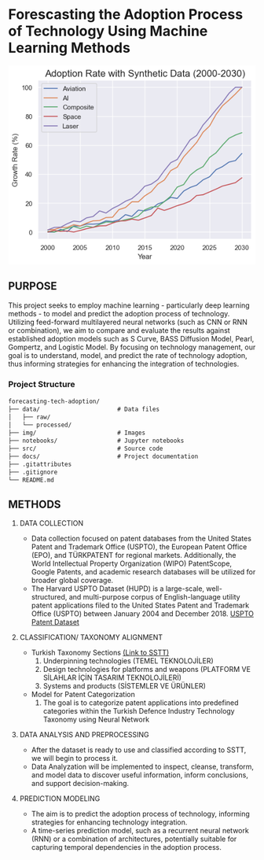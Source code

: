 # Forescasting the Adoption Process of Technology Using Machine Learning Methods
![Synthetic Output](https://github.com/faridnec/forecasting-tech-adoption/blob/master/img/output.png?raw=true)
## PURPOSE
This project seeks to employ machine learning - particularly deep learning methods - to model and predict the adoption process of technology. Utilizing feed-forward multilayered neural networks (such as CNN or RNN or combination), we aim to compare and evaluate the results against established adoption models such as S Curve, BASS Diffusion Model, Pearl, Gompertz, and Logistic Model. By focusing on technology management, our goal is to understand, model, and predict the rate of technology adoption, thus informing strategies for enhancing the integration of technologies.
### Project Structure
```plaintext
forecasting-tech-adoption/
├── data/                      # Data files
│   ├── raw/                   
│   └── processed/
├── img/                       # Images
├── notebooks/                 # Jupyter notebooks
├── src/                       # Source code
├── docs/                      # Project documentation
├── .gitattributes             
├── .gitignore                 
└── README.md              
```
## METHODS
1. DATA COLLECTION
   - Data collection focused on patent databases from the United States Patent and Trademark Office (USPTO), the European Patent Office (EPO), and TÜRKPATENT for regional markets. Additionally, the World Intellectual Property Organization (WIPO) PatentScope, Google Patents, and academic research databases will be utilized for broader global coverage.
   - The Harvard USPTO Dataset (HUPD) is a large-scale, well-structured, and multi-purpose corpus of English-language utility patent applications filed to the United States Patent and Trademark Office (USPTO) between January 2004 and December 2018. [USPTO Patent Dataset](https://arxiv.org/abs/2207.04043)
  
2. CLASSIFICATION/ TAXONOMY ALIGNMENT
   - Turkish Taxonomy Sections [(Link to SSTT)](https://www.ostimsavunma.org/content/upload/document-files/ssb-teknoloji-taksonomisi-20200605154245.pdf)
      1. Underpinning technologies (TEMEL TEKNOLOJİLER)
      2. Design technologies for platforms and weapons (PLATFORM VE SİLAHLAR İÇİN TASARIM TEKNOLOJİLERİ)
      3. Systems and products (SİSTEMLER VE ÜRÜNLER)
   - Model for Patent Categorization
      1. The goal is to categorize patent applications into predefined categories within the Turkish Defence Industry Technology Taxonomy using Neural Network
     
3. DATA ANALYSIS AND PREPROCESSING
   - After the dataset is ready to use and classified according to SSTT, we will begin to process it.
   - Data Analyzation will be implemented to inspect, cleanse, transform, and model data to discover useful information, inform conclusions, and support decision-making.
    
4. PREDICTION MODELING
   - The aim is to predict the adoption process of technology, informing strategies for enhancing technology integration.
   - A time-series prediction model, such as a recurrent neural network (RNN) or a combination of architectures, potentially suitable for capturing temporal dependencies in the adoption process.